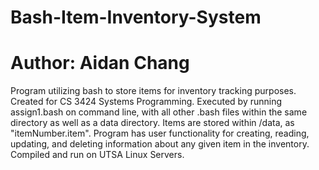# Bash-Item-Inventory-System
# Author: Aidan Chang

Program utilizing bash to store items for inventory tracking purposes. Created for CS 3424 Systems Programming. Executed by running assign1.bash on command line, with all other .bash files within the same directory as well as a data directory. Items are stored within /data, as "itemNumber.item". Program has user functionality for creating, reading, updating, and deleting information about any given item in the inventory. Compiled and run on UTSA Linux Servers.
